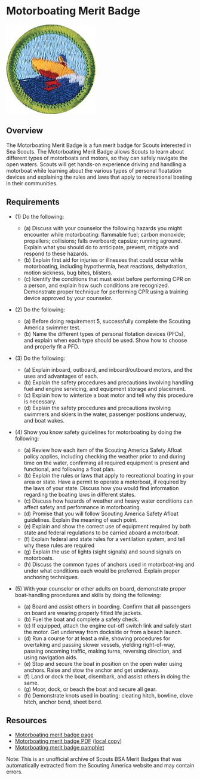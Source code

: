 

# Motorboating Merit Badge

![Motorboating Merit Badge](images/motorboating-merit-badge.jpg)

## Overview



The Motorboating Merit Badge is a fun merit badge for Scouts interested in Sea Scouts. The Motorboating Merit Badge allows Scouts to learn about different types of motorboats and motors, so they can safely navigate the open waters. Scouts will get hands-on experience driving and handling a motorboat while learning about the various types of personal floatation devices and explaining the rules and laws that apply to recreational boating in their communities.

## Requirements

* (1) Do the following:
    * (a) Discuss with your counselor the following hazards you might encounter while motorboating: flammable fuel; carbon monoxide; propellers; collisions; falls overboard; capsize; running aground. Explain what you should do to anticipate, prevent, mitigate and respond to these hazards.
    * (b) Explain first aid for injuries or illnesses that could occur while motorboating, including hypothermia, heat reactions, dehydration, motion sickness, bug bites, blisters.
    * (c) Identify the conditions that must exist before performing CPR on a person, and explain how such conditions are recognized. Demonstrate proper technique for performing CPR using a training device approved by your counselor.


* (2) Do the following:
    * (a) Before doing requirement 5, successfully complete the Scouting America swimmer test.
    * (b) Name the different types of personal flotation devices (PFDs), and explain when each type should be used. Show how to choose and properly fit a PFD.


* (3) Do the following:
    * (a) Explain inboard, outboard, and inboard/outboard motors, and the uses and advantages of each.
    * (b) Explain the safety procedures and precautions involving handling fuel and engine servicing, and equipment storage and placement.
    * (c) Explain how to winterize a boat motor and tell why this procedure is necessary.
    * (d) Explain the safety procedures and precautions involving swimmers and skiers in the water, passenger positions underway, and boat wakes.


* (4) Show you know safety guidelines for motorboating by doing the following:
    * (a) Review how each item of the Scouting America Safety Afloat policy applies, including checking the weather prior to and during time on the water, confirming all required equipment is present and functional, and following a float plan.
    * (b) Explain the rules or laws that apply to recreational boating in your area or state. Have a permit to operate a motorboat, if required by the laws of your state. Discuss how you would find information regarding the boating laws in different states.
    * (c) Discuss how hazards of weather and heavy water conditions can affect safety and performance in motorboating.
    * (d) Promise that you will follow Scouting America Safety Afloat guidelines. Explain the meaning of each point.
    * (e) Explain and show the correct use of equipment required by both state and federal regulations to be carried aboard a motorboat.
    * (f) Explain federal and state rules for a ventilation system, and tell why these rules are required
    * (g) Explain the use of lights (sight signals) and sound signals on motorboats.
    * (h) Discuss the common types of anchors used in motorboat-ing and under what conditions each would be preferred. Explain proper anchoring techniques.


* (5) With your counselor or other adults on board, demonstrate proper boat-handling  procedures and skills by doing the following:
    * (a) Board and assist others in boarding. Confirm that all passengers on board are wearing properly fitted life jackets.
    * (b) Fuel the boat and complete a safety check.
    * (c) If equipped, attach the engine cut-off switch link and safely start the motor. Get underway from dockside or from a beach launch.
    * (d) Run a course for at least a mile, showing procedures for overtaking and passing slower vessels, yielding right-of-way, passing oncoming traffic, making turns, reversing direction, and using navigation aids.
    * (e) Stop and secure the boat in position on the open water using anchors. Raise and stow the anchor and get underway.
    * (f) Land or dock the boat, disembark, and assist others in doing the same.
    * (g) Moor, dock, or beach the boat and secure all gear.
    * (h) Demonstrate knots used in boating: cleating hitch, bowline, clove hitch, anchor bend, sheet bend.




## Resources

- [Motorboating merit badge page](https://www.scouting.org/merit-badges/motorboating/)
- [Motorboating merit badge PDF](https://filestore.scouting.org/filestore/Merit_Badge_ReqandRes/Pamphlets/Motorboating.pdf) ([local copy](files/motorboating-merit-badge.pdf))
- [Motorboating merit badge pamphlet](https://www.scoutshop.org/bsa-motorboating-merit-badge-pamphlet-boy-scouts-of-america-660060.html)

Note: This is an unofficial archive of Scouts BSA Merit Badges that was automatically extracted from the Scouting America website and may contain errors.